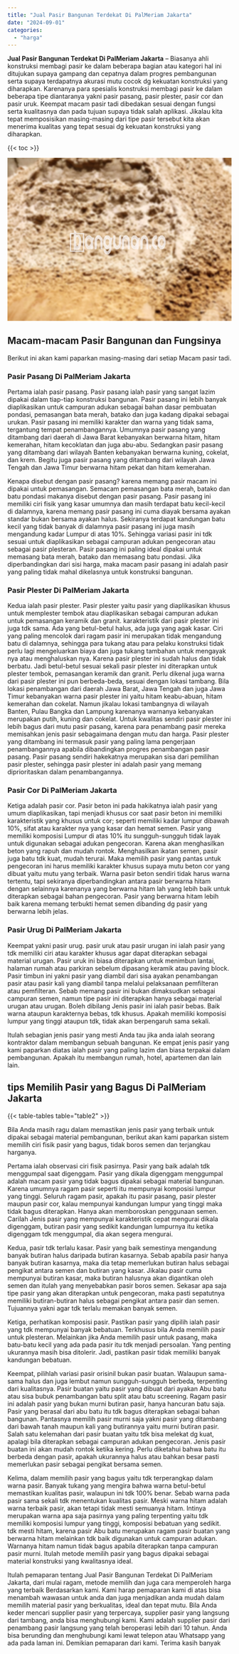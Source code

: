 ```yaml
---
title: "Jual Pasir Bangunan Terdekat Di PalMeriam Jakarta"
date: "2024-09-01"
categories: 
  - "harga"
---
```


**Jual Pasir Bangunan Terdekat Di PalMeriam Jakarta** – Biasanya ahli konstruksi membagi pasir ke dalam beberapa bagian atau kategori hal ini ditujukan supaya gampang dan cepatnya dalam progres pembangunan serta supaya terdapatnya akurasi mutu cocok dg kekuatan konstruksi yang diharapkan. Karenanya para spesialis konstruksi membagi pasir ke dalam beberapa tipe diantaranya yakni pasir pasang, pasir plester, pasir cor dan pasir uruk. Keempat macam pasir tadi dibedakan sesuai dengan fungsi serta kualitasnya dan pada tujuan supaya tidak salah aplikasi. Jikalau kita tepat memposisikan masing-masing dari tipe pasir tersebut kita akan menerima kualitas yang tepat sesuai dg kekuatan konstruksi yang diharapkan.

{{< toc >}}

![Jual Pasir Bangunan Terdekat Di PalMeriam Jakarta](/images/jual-pasir-bangunan-41.png)

## Macam-macam Pasir Bangunan dan Fungsinya

Berikut ini akan kami paparkan masing-masing dari setiap Macam pasir tadi.

### Pasir Pasang Di PalMeriam Jakarta

Pertama ialah pasir pasang. Pasir pasang ialah pasir yang sangat lazim dipakai dalam tiap-tiap konstruksi bangunan. Pasir pasang ini lebih banyak diaplikasikan untuk campuran adukan sebagai bahan dasar pembuatan pondasi, pemasangan bata merah, batako dan juga kadang dipakai sebagai urukan. Pasir pasang ini memiliki karakter dan warna yang tidak sama, tergantung tempat penambangannya. Umumnya pasir pasang yang ditambang dari daerah di Jawa Barat kebanyakan berwarna hitam, hitam kemerahan, hitam kecoklatan dan juga abu-abu. Sedangkan pasir pasang yang ditambang dari wilayah Banten kebanyakan berwarna kuning, cokelat, dan krem. Begitu juga pasir pasang yang ditambang dari wilayah Jawa Tengah dan Jawa Timur berwarna hitam pekat dan hitam kemerahan.

Kenapa disebut dengan pasir pasang? karena memang pasir macam ini dipakai untuk pemasangan. Semacam pemasangan bata merah, batako dan batu pondasi makanya disebut dengan pasir pasang. Pasir pasang ini memiliki ciri fisik yang kasar umumnya dan masih terdapat batu kecil-kecil di dalamnya, karena memang pasir pasang ini cuma diayak bersama ayakan standar bukan bersama ayakan halus. Sekiranya terdapat kandungan batu kecil yang tidak banyak di dalamnya pasir pasang ini juga masih mengandung kadar Lumpur di atas 10%. Sehingga variasi pasir ini tdk sesuai untuk diaplikasikan sebagai campuran adukan pengecoran atau sebagai pasir plesteran. Pasir pasang ini paling ideal dipakai untuk memasang bata merah, batako dan memasang batu pondasi. Jika diperbandingkan dari sisi harga, maka macam pasir pasang ini adalah pasir yang paling tidak mahal dikelasnya untuk konstruksi bangunan.

### Pasir Plester Di PalMeriam Jakarta

Kedua ialah pasir plester. Pasir plester yaitu pasir yang diaplikasikan khusus untuk memplester tembok atau diaplikasikan sebagai campuran adukan untuk pemasangan keramik dan granit. karakteristik dari pasir plester ini juga tdk sama. Ada yang betul-betul halus, ada juga yang agak kasar. Ciri yang paling mencolok dari ragam pasir ini merupakan tidak mengandung batu di dalamnya, sehingga para tukang atau para pelaku konstruksi tidak perlu lagi mengeluarkan biaya dan juga tukang tambahan untuk mengayak nya atau menghaluskan nya. Karena pasir plester ini sudah halus dan tidak berbatu. Jadi betul-betul sesuai sekali pasir plester ini diterapkan untuk plester tembok, pemasangan keramik dan granit. Perlu dikenal juga warna dari pasir plester ini pun berbeda-beda, sesuai dengan lokasi tambang. Bila lokasi penambangan dari daerah Jawa Barat, Jawa Tengah dan juga Jawa Timur kebanyakan warna pasir plester ini yaitu hitam keabu-abuan, hitam kemerahan dan cokelat. Namun jikalau lokasi tambangnya di wilayah Banten, Pulau Bangka dan Lampung karenanya warnanya kebanyakan merupakan putih, kuning dan cokelat. Untuk kwalitas sendiri pasir plester ini lebih bagus dari mutu pasir pasang, karena para penambang pasir mereka memisahkan jenis pasir sebagaimana dengan mutu dan harga. Pasir plester yang ditambang ini termasuk pasir yang paling lama pengerjaan penambangannya apabila dibandingkan progres penambangan pasir pasang. Pasir pasang sendiri hakekatnya merupakan sisa dari pemilihan pasir plester, sehingga pasir plester ini adalah pasir yang memang diprioritaskan dalam penambangannya.

### Pasir Cor Di PalMeriam Jakarta

Ketiga adalah pasir cor. Pasir beton ini pada hakikatnya ialah pasir yang umum diaplikasikan, tapi menjadi khusus cor saat pasir beton ini memiliki karakteristik yang khusus untuk cor; seperti memiliki kadar lumpur dibawah 10%, sifat atau karakter nya yang kasar dan hemat semen. Pasir yang memiliki komposisi Lumpur di atas 10% itu sungguh-sungguh tidak layak untuk digunakan sebagai adukan pengecoran. Karena akan menghasilkan beton yang rapuh dan mudah rontok. Menghasilkan ikatan semen, pasir juga batu tdk kuat, mudah terurai. Maka memilih pasir yang pantas untuk pengecoran ini harus memiliki karakter khusus supaya mutu beton cor yang dibuat yaitu mutu yang terbaik. Warna pasir beton sendiri tidak harus warna tertentu, tapi sekiranya diperbandingkan antara pasir berwarna hitam dengan selainnya karenanya yang berwarna hitam lah yang lebih baik untuk diterapkan sebagai bahan pengecoran. Pasir yang berwarna hitam lebih baik karena memang terbukti hemat semen dibanding dg pasir yang berwarna lebih jelas.

### Pasir Urug Di PalMeriam Jakarta

Keempat yakni pasir urug. pasir uruk atau pasir urugan ini ialah pasir yang tdk memiliki ciri atau karakter khusus agar dapat diterapkan sebagai material urugan. Pasir uruk ini biasa diterapkan untuk menimbun lantai, halaman rumah atau parkiran sebelum dipasang keramik atau paving block. Pasir timbun ini yakni pasir yang diambil dari sisa ayakan penambangan pasir atau pasir kali yang diambil tanpa melalui pelaksanaan pemfilteran atau pemfilteran. Sebab memang pasir ini bukan dimaksudkan sebagai campuran semen, namun tipe pasir ini diterapkan hanya sebagai material urugan atau urugan. Boleh dibilang Jenis pasir ini ialah pasir bebas. Baik warna ataupun karakternya bebas, tdk khusus. Apakah memiliki komposisi lumpur yang tinggi ataupun tdk, tidak akan berpengaruh sama sekali.

Itulah sebagian jenis pasir yang mesti Anda tau jika anda ialah seorang kontraktor dalam membangun sebuah bangunan. Ke empat jenis pasir yang kami paparkan diatas ialah pasir yang paling lazim dan biasa terpakai dalam pembangunan. Apakah itu membangun rumah, hotel, apartemen dan lain lain.

## tips Memilih Pasir yang Bagus Di PalMeriam Jakarta

{{< table-tables table="table2" >}}

Bila Anda masih ragu dalam memastikan jenis pasir yang terbaik untuk dipakai sebagai material pembangunan, berikut akan kami paparkan sistem memilih ciri fisik pasir yang bagus, tidak boros semen dan terjangkau harganya.

Pertama ialah observasi ciri fisik pasirnya. Pasir yang baik adalah tdk menggumpal saat digenggam. Pasir yang dikala digenggam menggumpal adalah macam pasir yang tidak bagus dipakai sebagai material bangunan. Karena umumnya ragam pasir seperti itu mempunyai komposisi lumpur yang tinggi. Seluruh ragam pasir, apakah itu pasir pasang, pasir plester maupun pasir cor, kalau mempunyai kandungan lumpur yang tinggi maka tidak bagus diterapkan. Hanya akan memboroskan penggunaan semen. Carilah Jenis pasir yang mempunyai karakteristik cepat mengurai dikala digenggam, butiran pasir yang sedikit kandungan lumpurnya itu ketika digenggam tdk menggumpal, dia akan segera mengurai.

Kedua, pasir tdk terlalu kasar. Pasir yang baik semestinya mengandung banyak butiran halus daripada butiran kasarnya. Sebab apabila pasir hanya banyak butiran kasarnya, maka dia tetap memerlukan butiran halus sebagai pengikat antara semen dan butiran yang kasar. Jikalau pasir cuma mempunyai butiran kasar, maka butiran halusnya akan digantikan oleh semen dan itulah yang menyebabkan pasir boros semen. Sekasar apa saja tipe pasir yang akan diterapkan untuk pengecoran, maka pasti sepatutnya memiliki butiran-butiran halus sebagai pengikat antara pasir dan semen. Tujuannya yakni agar tdk terlalu memakan banyak semen.

Ketiga, perhatikan komposisi pasir. Pastikan pasir yang dipilih ialah pasir yang tdk mempunyai banyak bebatuan. Terkhusus bila Anda memilih pasir untuk plesteran. Melainkan jika Anda memilih pasir untuk pasang, maka batu-batu kecil yang ada pada pasir itu tdk menjadi persoalan. Yang penting ukurannya masih bisa ditolerir. Jadi, pastikan pasir tidak memiliki banyak kandungan bebatuan.

Keempat, pilihlah variasi pasir orisinil bukan pasir buatan. Walaupun sama-sama halus dan juga lembut namun sungguh-sungguh berbeda, terpenting dari kualitasnya. Pasir buatan yaitu pasir yang dibuat dari ayakan Abu batu atau sisa bubuk penambangan batu split atau batu screening. Ragam pasir ini adalah pasir yang bukan murni butiran pasir, hanya hancuran batu saja. Pasir yang berasal dari abu batu itu tdk bagus diterapkan sebagai bahan bangunan. Pantasnya memilih pasir murni saja yakni pasir yang ditambang dari bawah tanah maupun kali yang butirannya yaitu murni butiran pasir. Salah satu kelemahan dari pasir buatan yaitu tdk bisa melekat dg kuat, apalagi bila diterapkan sebagai campuran adukan pengecoran. Jenis pasir buatan ini akan mudah rontok ketika kering. Perlu diketahui bahwa batu itu berbeda dengan pasir, apakah ukurannya halus atau bahkan besar pasti memerlukan pasir sebagai pengikat bersama semen.

Kelima, dalam memilih pasir yang bagus yaitu tdk terperangkap dalam warna pasir. Banyak tukang yang mengira bahwa warna betul-betul memastikan kualitas pasir, walaupun ini tdk 100% benar. Sebab warna pada pasir sama sekali tdk menentukan kualitas pasir. Meski warna hitam adalah warna terbaik pasir, akan tetapi tidak mesti semuanya hitam. Intinya merupakan warna apa saja pasirnya yang paling terpenting yaitu tdk memiliki komposisi lumpur yang tinggi, komposisi bebatuan yang sedikit. tdk mesti hitam, karena pasir Abu batu merupakan ragam pasir buatan yang berwarna hitam melainkan tdk baik digunakan untuk campuran adukan. Warnanya hitam namun tidak bagus apabila diterapkan tanpa campuran pasir murni. Itulah metode memilih pasir yang bagus dipakai sebagai material konstruksi yang kwalitasnya ideal.

Itulah pemaparan tentang Jual Pasir Bangunan Terdekat Di PalMeriam Jakarta, dari mulai ragam, metode memilih dan juga cara memperoleh harga yang terbaik Berdasarkan kami. Kami harap pemaparan kami di atas bisa menambah wawasan untuk anda dan juga menjadikan anda mudah dalam memilih material pasir yang berkualitas, ideal dan tepat mutu. Bila Anda keder mencari supplier pasir yang terpercaya, supplier pasir yang langsung dari tambang, anda bisa menghubungi kami. Kami adalah supplier pasir dari penambang pasir langsung yang telah beroperasi lebih dari 10 tahun. Anda bisa berunding dan menghubungi kami lewat telepon atau Whatsapp yang ada pada laman ini. Demikian pemaparan dari kami. Terima kasih banyak
